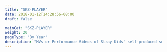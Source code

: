 ```yaml
---
title: "SKZ-PLAYER"
date: 2018-01-12T14:28:56+08:00
draft: false

mainCat: "SKZ-PLAYER"
weight: 20
pageType: "By Year"
description: "MVs or Performance Videos of Stray Kids' self-produced songs (not included in albums), choreography, and covers."
---
```

